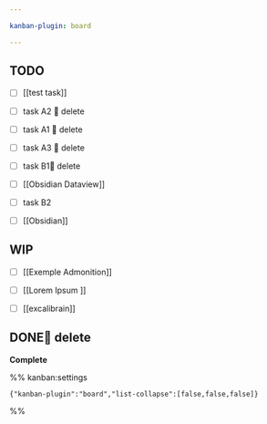 ```yaml
---

kanban-plugin: board

---
```


## TODO

- [ ] [[test task]]
- [ ] task A2 🏁 delete
- [ ] task A1 🏁 delete
- [ ] task A3 🏁 delete
- [ ] task B1🏁 delete
- [ ] [[Obsidian Dataview]]
- [ ] task B2
- [ ] [[Obsidian]]


## WIP

- [ ] [[Exemple Admonition]]
- [ ] [[Lorem Ipsum ]]
- [ ] [[excalibrain]]


## DONE🏁 delete

**Complete**




%% kanban:settings
```
{"kanban-plugin":"board","list-collapse":[false,false,false]}
```
%%
